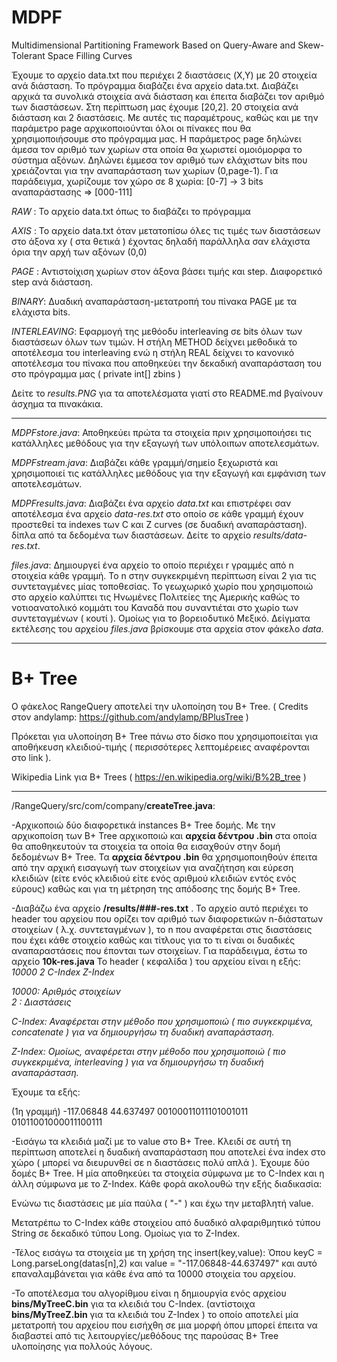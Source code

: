 # MDPF
Multidimensional Partitioning Framework Based on Query-Aware and Skew-Tolerant Space Filling Curves

Έχουμε το αρχείο data.txt που περιέχει 2 διαστάσεις (X,Y) με 20 στοιχεία ανά διάσταση. 
Το πρόγραμμα διαβάζει ένα αρχείο data.txt. Διαβάζει αρχικά τα συνολικά στοιχεία ανά διάσταση και έπειτα διαβάζει τον αριθμό των διαστάσεων. Στη περίπτωση μας έχουμε [20,2]. 20 στοιχεία ανά διάσταση και 2 διαστάσεις.
Με αυτές τις παραμέτρους, καθώς και με την παράμετρο page αρχικοποιούνται όλοι οι πίνακες που θα χρησιμοποιήσουμε στο πρόγραμμα μας.
Η παράμετρος page δηλώνει άμεσα τον αριθμό των χωρίων στα οποία θα χωριστεί ομοιόμορφα το σύστημα αξόνων.
Δηλώνει έμμεσα τον αριθμό των ελάχιστων bits που χρειάζονται για την αναπαράσταση των χωρίων (0,page-1).
Για παράδειγμα, χωρίζουμε τον χώρο σε 8 χωρία: [0-7] -> 3 bits αναπαράστασης => [000-111] 

*RAW*   : Το αρχείο data.txt όπως το διαβάζει το πρόγραμμα

*AXIS*  : Το αρχείο data.txt όταν μετατοπίσω όλες τις τιμές των διαστάσεων στο άξονα xy ( στα θετικά ) έχοντας δηλαδή παράλληλα σαν ελάχιστα όρια την αρχή των αξόνων (0,0)

*PAGE*  : Αντιστοίχιση χωρίων στον άξονα βάσει τιμής και step. Διαφορετικό step ανά διάσταση.

*BINARY*: Δυαδική αναπαράσταση-μετατροπή του πίνακα PAGE με τα ελάχιστα bits.

*INTERLEAVING*: Εφαρμογή της μεθόοδυ interleaving σε bits όλων των διαστάσεων όλων των τιμών. Η στήλη METHOD δείχνει μεθοδικά το αποτέλεσμα του interleaving ενώ η στήλη REAL δείχνει το κανονικό αποτέλεσμα του πίνακα που αποθηκεύει την δεκαδική αναπαράσταση του στο πρόγραμμα μας ( private int[] zbins )

Δείτε το *results.PNG* για τα αποτελέσματα γιατί στο README.md βγαίνουν άσχημα τα πινακάκια.

-----------------------------------------------------------------------

*MDPFstore.java*: Αποθηκεύει πρώτα τα στοιχεία πριν χρησιμοποιήσει τις κατάλληλες μεθόδους
για την εξαγωγή των υπόλοιπων αποτελεσμάτων.

*MDPFstream.java*: Διαβάζει κάθε γραμμή/σημείο ξεχωριστά και χρησιμοποιεί τις κατάλληλες μεθόδους
για την εξαγωγή και εμφάνιση των αποτελεσμάτων.

*MDPFresults.java*: Διαβάζει ένα αρχείο *data.txt* και επιστρέφει σαν αποτέλεσμα ένα αρχείο *data-res.txt* στο οποίο σε κάθε γραμμή έχουν προστεθεί τα indexes των C και Z curves (σε δυαδική αναπαράσταση). δίπλα από τα δεδομένα των διαστάσεων. Δείτε το αρχείο *results/data-res.txt*.

*files.java*: Δημιουργεί ένα αρχείο το οποίο περιέχει r γραμμές από n στοιχεία κάθε γραμμή. Το n στην συγκεκριμένη περίπτωση είναι 2 για τις συντεταγμένες μίας τοποθεσίας. Το γεωχωρικό χωρίο που χρησιμοποιώ στο αρχείο καλύπτει τις Ηνωμένες Πολιτείες της Αμερικής καθώς το νοτιοανατολικό κομμάτι του Καναδά που συναντιέται στο χωρίο των συντεταγμένων ( κουτί ). Ομοίως για το βορειοδυτικό Μεξικό.
Δείγματα εκτέλεσης του αρχείου *files.java* βρίσκουμε στα αρχεία στον φάκελο *data*.


-----------------------------------------------------------------------

# B+ Tree

Ο φάκελος RangeQuery αποτελεί την υλοποίηση του B+ Tree. ( Credits στον andylamp: https://github.com/andylamp/BPlusTree ) 

Πρόκεται για υλοποίηση B+ Tree πάνω στο δίσκο που χρησιμοποιείται για αποθήκευση κλειδιού-τιμής ( περισσότερες λεπτομέρειες αναφέρονται στο link ).

Wikipedia Link για B+ Trees
( https://en.wikipedia.org/wiki/B%2B_tree )


------------------------------------------------------------------------

/RangeQuery/src/com/company/**createTree.java**: 

-Αρχικοποιώ δύο διαφορετικά instances B+ Tree δομής. Με την αρχικοποίση των B+ Tree αρχικοποιώ και **αρχεία δέντρου .bin** στα οποία θα αποθηκευτούν τα στοιχεία τα οποία θα εισαχθούν στην δομή δεδομένων B+ Tree. Τα **αρχεία δέντρου .bin** θα χρησιμοποιηθούν έπειτα από την αρχική εισαγωγή των στοιχείων για αναζήτηση και εύρεση κλειδιών (είτε ενός κλειδιού είτε ενός αριθμού κλειδιών εντός ενός εύρους) καθώς και για τη μέτρηση της απόδοσης της δομής B+ Tree.


-Διαβάζω ένα αρχείο **/results/###-res.txt** . Το αρχείο αυτό περιέχει το header του αρχείου που ορίζει τον αριθμό των διαφορετικών n-διάστατων στοιχείων ( λ.χ. συντεταγμένων ), το n που αναφέρεται στις διαστάσεις που έχει κάθε στοιχείο καθώς και τίτλους για το τι είναι οι δυαδικές αναπαραστάσεις που έπονται των στοιχείων. 
Για παράδειγμα, έστω το αρχείο **10k-res.java**
Το header ( κεφαλίδα ) του αρχείου είναι η εξής:  
*10000 2 C-Index Z-Index*  

*10000: Αριθμός στοιχείων*   
*2     : Διαστάσεις*

*C-Index:  Αναφέρεται στην μέθοδο που χρησιμοποιώ ( πιο συγκεκριμένα, concatenate ) για να δημιουργήσω τη δυαδική αναπαράσταση.*

*Z-Index:  Ομοίως, αναφέρεται στην μέθοδο που χρησιμοποιώ ( πιο συγκεκριμένα, interleaving )  για να δημιουργήσω τη δυαδική αναπαράσταση.*

Έχουμε τα εξής:

(1η γραμμή) -117.06848 44.637497 00100011011101001011 01011001000011100111 

-Εισάγω τα κλειδιά μαζί με το value στο B+ Tree. Κλειδί σε αυτή τη περίπτωση αποτελεί η δυαδική αναπαράσταση που αποτελεί ένα index στο χώρο ( μπορεί να διευρυνθεί σε n διαστάσεις πολύ απλά ). Έχουμε δύο δομές B+ Tree. Η μία αποθηκεύει τα στοιχεία σύμφωνα με το C-Index και η άλλη σύμφωνα με το Z-Index. Κάθε φορά ακολουθώ την εξής διαδικασία:

Ενώνω τις διαστάσεις με μία παύλα ( "-" ) και έχω την μεταβλητή value.

Μετατρέπω το C-Index κάθε στοιχείου από δυαδικό αλφαριθμητικό τύπου String σε δεκαδικό τύπου Long. Ομοίως για το Z-Index.

-Τέλος εισάγω τα στοιχεία με τη χρήση της insert(key,value): Όπου keyC = Long.parseLong(datas[n],2) και value = "-117.06848-44.637497" και αυτό επαναλαμβάνεται για κάθε ένα από τα 10000 στοιχεία του αρχείου.

-Το αποτέλεσμα του αλγορίθμου είναι η δημιουργία ενός αρχείου **bins/MyTreeC.bin** για τα κλειδιά του C-Index. (αντίστοιχα **bins/MyTreeZ.bin** για τα κλειδιά του Z-Index ) το οποίο αποτελεί μία μετατροπή του αρχείου που εισήχθη σε μια μορφή όπου μπορεί έπειτα να διαβαστεί από τις λειτουργίες/μεθόδους της παρούσας B+ Tree υλοποίησης για πολλούς λόγους.




